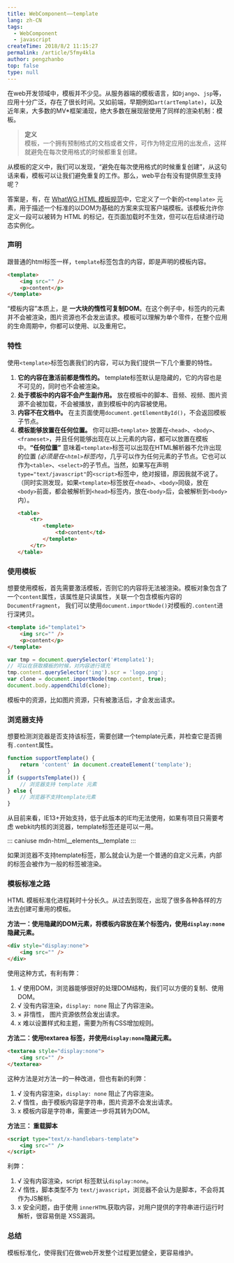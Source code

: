 ```yaml
---
title: WebComponent——template
lang: zh-CN
tags: 
  - WebComponent
  - javascript
createTime: 2018/8/2 11:15:27
permalink: /article/5fmy4kla
author: pengzhanbo
top: false
type: null
---
```


在web开发领域中，模板并不少见。从服务器端的模板语言，如`Django`、`jsp`等，应用十分广泛，存在了很长时间。又如前端，早期例如`art(artTemplate)`，以及近年来，大多数的MV*框架涌现，绝大多数在展现层使用了同样的渲染机制：模板。

<!-- more -->

> __定义__   
>模板，一个拥有预制格式的文档或者文件，可作为特定应用的出发点，这样就避免在每次使用格式的时候都重复创建。

从模板的定义中，我们可以发现，“避免在每次使用格式的时候重复创建”，从这句话来看，模板可以让我们避免重复的工作。那么，web平台有没有提供原生支持呢？

答案是，有，在 [WhatWG HTML 模板规范](https://html.spec.whatwg.org/multipage/scripting.html#the-template-element)中，它定义了一个新的`<template>` 元素，用于描述一个标准的以DOM为基础的方案来实现客户端模板。该模板允许你定义一段可以被转为 HTML 的标记，在页面加载时不生效，但可以在后续进行动态实例化。

### 声明

跟普通的html标签一样，`template`标签包含的内容，即是声明的模板内容。
``` html
<template>
    <img src="" />
    <p>content</p>
</template>
```
“模板内容”本质上，是 __一大块的惰性可复制DOM__。在这个例子中，标签内的元素并不会被渲染，图片资源也不会发出请求。模板可以理解为单个零件，在整个应用的生命周期中，你都可以使用、以及重用它。

### 特性

使用`<template>`标签包裹我们的内容，可以为我们提供一下几个重要的特性。
1. __它的内容在激活前都是惰性的。__ template标签默认是隐藏的，它的内容也是不可见的，同时也不会被渲染。
2. __处于模板中的内容不会产生副作用。__ 放在模板中的脚本、音频、视频、图片资源不会被加载，不会被播放，直到模板中的内容被使用。
3. __内容不在文档中。__ 在主页面使用`document.getElementById()`，不会返回模板子节点。
4. __模板能够放置在任何位置。__ 你可以把`<template>` 放置在`<head>`、`<body>`、`<frameset>`，并且任何能够出现在以上元素的内容，都可以放置在模板中。__“任何位置”__ 意味着`<template>`标签可以出现在HTML解析器不允许出现的位置 _(必须是在`<html>`标签内)_，几乎可以作为任何元素的子节点。它也可以作为`<table>`、`<select>`的子节点。当然，如果写在声明`type="text/javascript"`的`<script>`标签中，绝对报错，原因我就不说了。（同时实测发现，如果`<template>`标签放在`<head>`、`<body>`同级，放在`<body>`前面，都会被解析到`<head>`标签内，放在`<body>`后，会被解析到`<body>`内）。
    ``` html
    <table>
        <tr>
            <templete>
                <td>content</td>
            </templete>
        </tr>
    </table>
    ```

### 使用模板

想要使用模板，首先需要激活模板，否则它的内容将无法被渲染。模板对象包含了一个`content`属性，该属性是只读属性，关联一个包含模板内容的`DocumentFragment`，
我们可以使用`document.importNode()`对模板的`.content`进行深拷贝。
``` html
<template id="template1">
    <img src="" />
    <p>content</p>
</template>
```
``` javascript
var tmp = document.querySelector('#template1');
// 可以在获取模板的时候，对内容进行填充
tmp.content.querySelector('img').scr = 'logo.png';
var clone = document.importNode(tmp.content, true);
document.body.appendChild(clone);
```
模板中的资源，比如图片资源，只有被激活后，才会发出请求。

### 浏览器支持

想要检测浏览器是否支持该标签，需要创建一个template元素，并检查它是否拥有`.content`属性。
``` javascript
function supportTemplate() {
    return 'content' in document.createElement('template');
}
if (supportsTemplate()) {
    // 浏览器支持 template 元素
} else {
    // 浏览器不支持template元素
}
```

从目前来看，IE13+开始支持，低于此版本的IE均无法使用，如果有项目只需要考虑 webkit内核的浏览器，template标签还是可以一用。

::: caniuse mdn-html__elements__template
:::

如果浏览器不支持template标签，那么就会认为是一个普通的自定义元素，内部的标签会被作为一般的标签被渲染。

### 模板标准之路

HTML 模板标准化进程耗时十分长久。从过去到现在，出现了很多各种各样的方法去创建可重用的模板。

__方法一：使用隐藏的DOM元素，将模板内容放在某个标签内，使用`display:none`隐藏元素。__
``` html
<div style="display:none">
    <img src="" />
</div>
```
使用这种方式，有利有弊：
1. √ 使用DOM，浏览器能够很好的处理DOM结构，我们可以方便的复制、使用DOM。
2. √ 没有内容渲染，`display: none` 阻止了内容渲染。
3. × 非惰性， 图片资源依然会发出请求。
4. x 难以设置样式和主题，需要为所有CSS增加规则。

__方法二：使用textarea 标签，并使用`display:none`隐藏元素。__
``` html
<textarea style="display:none">
    <img src="" />
</textarea>
```
这种方法是对方法一的一种改进，但也有新的利弊：
1. √ 没有内容渲染，`display: none` 阻止了内容渲染。
2. √ 惰性，由于模板内容是字符串，图片资源不会发出请求。
3. x 模板内容是字符串，需要进一步将其转为DOM。

__方法三： 重载脚本__
``` html
<script type="text/x-handlebars-template">
    <img src="" />
</script>
```
利弊：
1. √ 没有内容渲染，script 标签默认`display:none`。
2. √ 惰性，脚本类型不为 `text/javascript`，浏览器不会认为是脚本，不会将其作为JS解析。
3. x 安全问题，由于使用 `innerHTML`获取内容，对用户提供的字符串进行运行时解析，很容易倒是 XSS漏洞。

### 总结

模板标准化，使得我们在做web开发整个过程更加健全，更容易维护。
